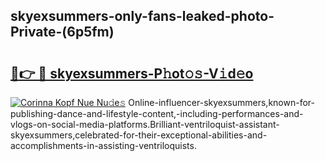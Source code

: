 ## skyexsummers-only-fans​-leaked-photo​-Private-(6p5fm)


# <h2><a href="https://mediaupload.pro?title=skyexsummers&ref=git">🔗👉 🔴 skyexsummers-P𝚑ot𝚘𝚜-V𝚒d𝚎o</a></h2>

[![Corinna Kopf Nue Nu𝚍e𝚜](https://i.imgur.com/0qMVB7G.gif)](https://mediaupload.pro?title=skyexsummers&ref=git)
Online-influencer-skyexsummers,known-for-publishing-dance-and-lifestyle-content,-including-performances-and-vlogs-on-social-media-platforms.Brilliant-ventriloquist-assistant-skyexsummers,celebrated-for-their-exceptional-abilities-and-accomplishments-in-assisting-ventriloquists.  